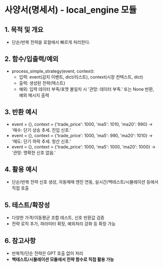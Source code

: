 # 사양서(명세서) - local_engine 모듈

## 1. 목적 및 개요
- 단순/반복 전략을 로컬에서 빠르게 처리한다.

## 2. 함수/입출력/예외
- process_simple_strategy(event, context):
    - 입력: event(감지 이벤트, dict/리스트), context(시장 컨텍스트, dict)
    - 출력: 생성된 전략(텍스트)
    - 예외: 입력 데이터 부족/포맷 불일치 시 '관망: 데이터 부족.' 또는 None 반환, 예외 메시지 출력

## 3. 반환 예시
- event = {}, context = {'trade_price': 1000, 'ma5': 1010, 'ma20': 990} → '매수: 단기 상승 추세. 진입 신호.'
- event = {}, context = {'trade_price': 1000, 'ma5': 990, 'ma20': 1010} → '매도: 단기 하락 추세. 청산 신호.'
- event = {}, context = {'trade_price': 1000, 'ma5': 1000, 'ma20': 1000} → '관망: 명확한 신호 없음.'

## 4. 활용 예시
- 단순/반복 전략 신호 생성, 자동매매 엔진 연동, 실시간/백테스트/시뮬레이션 등에서 직접 호출

## 5. 테스트/확장성
- 다양한 가격/이동평균 조합 테스트, 신호 반환값 검증
- 전략 로직 추가, 파라미터 확장, 예외처리 강화 등 확장 가능

## 6. 참고사항
- 반복적/단순 전략은 GPT 호출 없이 처리 
- **백테스트/시뮬레이션 모듈에서 전략 함수로 직접 활용 가능** 